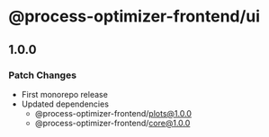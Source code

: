 # @process-optimizer-frontend/ui

## 1.0.0

### Patch Changes

- First monorepo release
- Updated dependencies
  - @process-optimizer-frontend/plots@1.0.0
  - @process-optimizer-frontend/core@1.0.0
